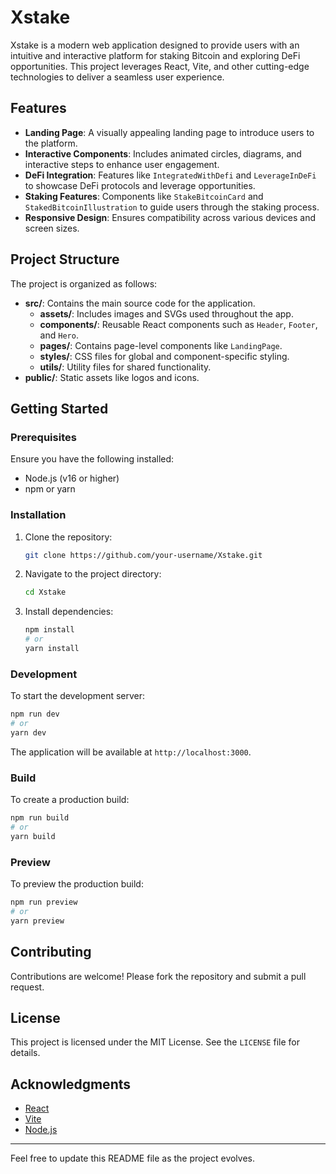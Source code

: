 # Xstake

Xstake is a modern web application designed to provide users with an intuitive and interactive platform for staking Bitcoin and exploring DeFi opportunities. This project leverages React, Vite, and other cutting-edge technologies to deliver a seamless user experience.

## Features

- **Landing Page**: A visually appealing landing page to introduce users to the platform.
- **Interactive Components**: Includes animated circles, diagrams, and interactive steps to enhance user engagement.
- **DeFi Integration**: Features like `IntegratedWithDefi` and `LeverageInDeFi` to showcase DeFi protocols and leverage opportunities.
- **Staking Features**: Components like `StakeBitcoinCard` and `StakedBitcoinIllustration` to guide users through the staking process.
- **Responsive Design**: Ensures compatibility across various devices and screen sizes.

## Project Structure

The project is organized as follows:

- **src/**: Contains the main source code for the application.
  - **assets/**: Includes images and SVGs used throughout the app.
  - **components/**: Reusable React components such as `Header`, `Footer`, and `Hero`.
  - **pages/**: Contains page-level components like `LandingPage`.
  - **styles/**: CSS files for global and component-specific styling.
  - **utils/**: Utility files for shared functionality.
- **public/**: Static assets like logos and icons.

## Getting Started

### Prerequisites

Ensure you have the following installed:
- Node.js (v16 or higher)
- npm or yarn

### Installation

1. Clone the repository:
   ```bash
   git clone https://github.com/your-username/Xstake.git
   ```
2. Navigate to the project directory:
   ```bash
   cd Xstake
   ```
3. Install dependencies:
   ```bash
   npm install
   # or
   yarn install
   ```

### Development

To start the development server:
```bash
npm run dev
# or
yarn dev
```

The application will be available at `http://localhost:3000`.

### Build

To create a production build:
```bash
npm run build
# or
yarn build
```

### Preview

To preview the production build:
```bash
npm run preview
# or
yarn preview
```

## Contributing

Contributions are welcome! Please fork the repository and submit a pull request.

## License

This project is licensed under the MIT License. See the `LICENSE` file for details.

## Acknowledgments

- [React](https://reactjs.org/)
- [Vite](https://vitejs.dev/)
- [Node.js](https://nodejs.org/)

---

Feel free to update this README file as the project evolves.
